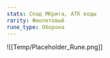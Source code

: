 ```yaml
---
stats: Спад МКрита, АТК воды
rarity: Фиолетовый
rune_type: Оборона
---
```

![[Temp/Placeholder_Rune.png]]
